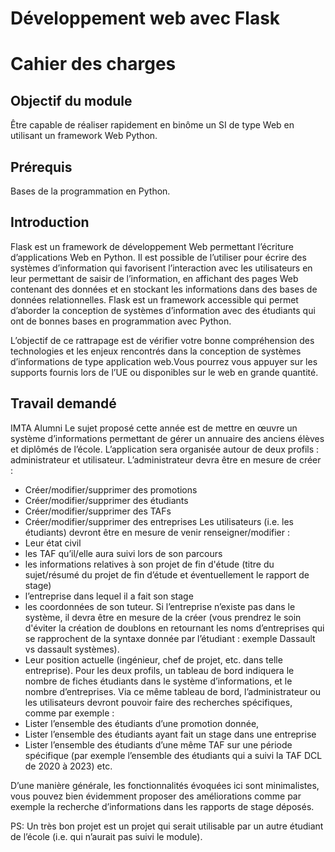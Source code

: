 
# Développement web avec Flask 
# Cahier des charges 

## Objectif du module
Être capable de réaliser rapidement en binôme un SI de type Web en utilisant un framework Web Python. 

## Prérequis
Bases de la programmation en Python.

## Introduction
Flask est un framework de développement Web permettant l’écriture d’applications Web en Python. Il est possible de l’utiliser pour écrire des systèmes d’information qui favorisent l’interaction avec les utilisateurs en leur permettant de saisir de l’information, en affichant des pages Web contenant des données et en stockant les informations dans des bases de données relationnelles. Flask est un framework accessible qui permet d’aborder la conception de systèmes d’information avec des étudiants qui ont de bonnes bases en programmation avec Python.

L’objectif de ce rattrapage est de vérifier votre bonne compréhension des technologies et les enjeux rencontrés dans la conception de systèmes d’informations de type application web.Vous pourrez vous appuyer sur les supports fournis lors de l’UE ou disponibles sur le web en grande quantité. 

## Travail demandé
IMTA Alumni
Le sujet proposé cette année est de mettre en œuvre un système d’informations permettant de gérer un annuaire des anciens élèves et diplômés de l’école. 
L’application sera organisée autour de deux profils : administrateur et utilisateur. 
L’administrateur devra être en mesure de créer : 
- Créer/modifier/supprimer des promotions
- Créer/modifier/supprimer des étudiants
- Créer/modifier/supprimer des TAFs
- Créer/modifier/supprimer des entreprises
Les utilisateurs (i.e. les étudiants)  devront être en mesure de venir renseigner/modifier : 
- Leur état civil
- les TAF qu’il/elle aura suivi lors de son parcours 
- les informations relatives à son projet de fin d'étude (titre du sujet/résumé du projet de fin d’étude et éventuellement le rapport de stage)
- l’entreprise dans lequel il a fait son stage 
- les coordonnées de son tuteur. Si l’entreprise n’existe pas dans le système, il devra être en mesure de la créer (vous prendrez le soin d'éviter la création de doublons en retournant les noms d’entreprises qui se rapprochent de la syntaxe donnée par l’étudiant : exemple Dassault vs dassault systèmes).
- Leur position actuelle (ingénieur, chef de projet, etc. dans telle entreprise). 
Pour les deux profils, un tableau de bord indiquera le nombre de fiches étudiants dans le système d’informations, et le nombre d’entreprises. Via ce même tableau de bord, l’administrateur ou les utilisateurs devront pouvoir faire des recherches spécifiques, comme par exemple : 
- Lister l’ensemble des étudiants d’une promotion donnée,
- Lister l’ensemble des étudiants ayant fait un stage dans une entreprise
- Lister l’ensemble des étudiants d’une même TAF sur une période spécifique (par exemple l’ensemble des étudiants qui a suivi la TAF DCL de 2020 à 2023)
etc.

D’une manière générale, les fonctionnalités évoquées ici sont minimalistes, vous pouvez bien évidemment proposer des améliorations comme par exemple la recherche d’informations dans les rapports de stage déposés. 

PS: Un très bon projet est un projet qui serait utilisable par un autre étudiant de l’école (i.e. qui n’aurait pas suivi le module).